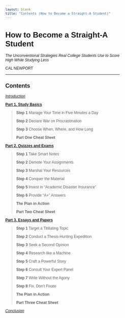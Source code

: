 ```yaml
---
layout: blank
title: "Contents (How to Become a Straight-A Student)"
---
```

<style type="text/css">
body { 
  font-family: "Georgia", sans-serif; 
  font-size: 12px;
  max-width: 30em;
  padding: 1em;
  margin: auto;
}
</style>

# How to Become a Straight-A Student

*The Unconventional Strategies Real College Students 
Use to Score High While Studying Less*

CAL NEWPORT

***

## Contents

[*Introduction*](./introduction)

[**Part 1. Study Basics**](./part1)

> **Step 1** Manage Your Time in Five Minutes a Day
> 
> **Step 2** Declare War on Procrastination
> 
> **Step 3** Choose When, Where, and How Long
> 
> **Part One Cheat Sheet**

[**Part 2. Quizzes and Exams**](./part2)

> **Step 1** Take Smart Notes
> 
> **Step 2** Demote Your Assignments
> 
> **Step 3** Marshal Your Resources
> 
> **Step 4** Conquer the Material
> 
> **Step 5** Invest in “Academic Disaster Insurance”
> 
> **Step 6** Provide “A+” Answers
> 
> **The Plan in Action** 
> 
> **Part Two Cheat Sheet**

[**Part 3. Essays and Papers**](./part3)

> **Step 1** Target a Titillating Topic
> 
> **Step 2** Conduct a Thesis-Hunting Expedition
> 
> **Step 3** Seek a Second Opinion
> 
> **Step 4** Research like a Machine
> 
> **Step 5** Craft a Powerful Story
> 
> **Step 6** Consult Your Expert Panel
> 
> **Step 7** Write Without the Agony
> 
> **Step 8** Fix, Don’t Fixate
> 
> **The Plan in Action** 
> 
> **Part Three Cheat Sheet**

[*Conclusion*](./conclusion)
